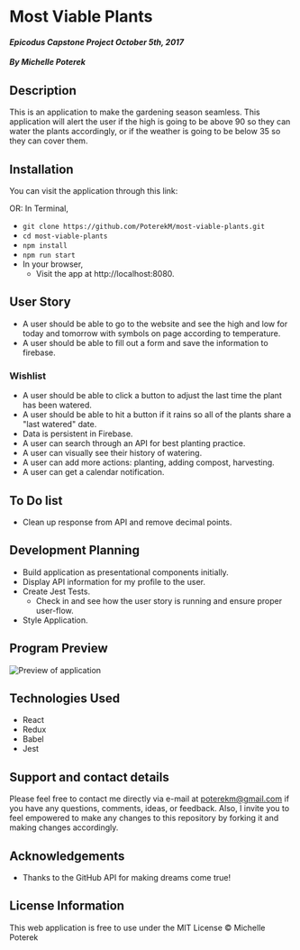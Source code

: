 # Most Viable Plants
#### _Epicodus Capstone Project October 5th, 2017_
_**By Michelle Poterek**_

## Description
This is an application to make the gardening season seamless. This application will alert the user if the high is going to be above 90 so they can water the plants accordingly, or if the weather is going to be below 35 so they can cover them.

## Installation
You can visit the application through this link:

OR:
In Terminal,
* `git clone https://github.com/PoterekM/most-viable-plants.git`
* `cd most-viable-plants`
* `npm install`
* `npm run start`
* In your browser,
  * Visit the app at http://localhost:8080.

## User Story
* A user should be able to go to the website and see the high and low for today and tomorrow with symbols on page according to temperature.
* A user should be able to fill out a form and save the information to firebase.


### Wishlist
* A user should be able to click a button to adjust the last time the plant has been watered.
* A user should be able to hit a button if it rains so all of the plants share a "last watered" date.
* Data is persistent in Firebase.
* A user can search through an API for best planting practice.
* A user can visually see their history of watering.
* A user can add more actions: planting, adding compost, harvesting.
* A user can get a calendar notification.

## To Do list
* Clean up response from API and remove decimal points.

## Development Planning
* Build application as presentational components initially.
* Display API information for my profile to the user.
* Create Jest Tests.
  * Check in and see how the user story is running and ensure proper user-flow.
* Style Application.

## Program Preview
![Preview of application](./src/images/Project.png)

## Technologies Used
* React
* Redux
* Babel
* Jest


## Support and contact details
Please feel free to contact me directly via e-mail at poterekm@gmail.com if you have any questions, comments, ideas, or feedback. Also, I invite you to feel empowered to make any changes to this repository by forking it and making changes accordingly.

## Acknowledgements
* Thanks to the GitHub API for making dreams come true!

## License Information
This web application is free to use under the MIT License &copy; Michelle Poterek
